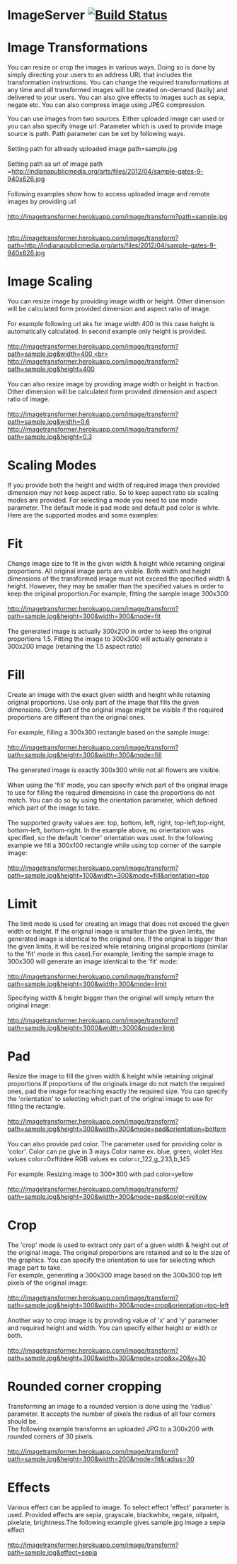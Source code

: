 # ImageServer  [![Build Status](https://travis-ci.org/akshaysyaduvanshi/ImageTransformer.svg?branch=master)](https://travis-ci.org/akshaysyaduvanshi/ImageTransformer)

Image Transformations
=============

You can resize or crop the images in various ways. Doing so is done by simply directing your users to an address URL that includes the transformation instructions. You can change the required transformations at any time and all transformed images will be created on-demand (lazily) and delivered to your users. 
You can also give effects to images such as sepia, negate etc. You can also compress image using JPEG compression.

You can use images from two sources. Either uploaded image can used or you can also specify image url. Parameter which is used to provide image source is path. Path parameter can be set by following ways.<br><br>
Setting path for allready uploaded image path=sample.jpg<br><br>
Setting path as url of image path =http://indianapublicmedia.org/arts/files/2012/04/sample-gates-9-940x626.jpg<br><br>
Following examples show how to access uploaded image and remote images by providing url<br><br>
http://imagetransformer.herokuapp.com/image/transform?path=sample.jpg<br><br>

http://imagetransformer.herokuapp.com/image/transform?path=http://indianapublicmedia.org/arts/files/2012/04/sample-gates-9-940x626.jpg
	
Image Scaling	
=============
You can resize image by providing image width or height. Other dimension will be calculated form provided dimension and aspect ratio of image.<br><br> For example following url aks for image width 400 in this case height is automatically calculated. In second example only height is provided.<br><br>
http://imagetransformer.herokuapp.com/image/transform?path=sample.jpg&width=400,<br>
http://imagetransformer.herokuapp.com/image/transform?path=sample.jpg&height=400<br><br>
You can also resize image by providing image width or height in fraction. Other dimension will be calculated form provided dimension and aspect ratio of image.<br><br>
http://imagetransformer.herokuapp.com/image/transform?path=sample.jpg&width=0.6<br>
http://imagetransformer.herokuapp.com/image/transform?path=sample.jpg&height=0.3
							
							
Scaling Modes
=============
If you provide both the height and width of required image then provided dimension may not keep aspect ratio. So to keep aspect ratio six scaling modes are provided. For selecting a mode you need to use mode parameter. The default mode is pad mode and default pad color is white. Here are the supported modes and some examples:
							
Fit
=============
Change image size to fit in the given width & height while retaining original proportions. All original image parts are visible. Both width and height dimensions of the transformed image must not exceed the specified width & height. However, they may be smaller than the specified values in order to keep the original proportion.For example, fitting the sample image 300x300:<br><br>
http://imagetransformer.herokuapp.com/image/transform?path=sample.jpg&height=300&width=300&mode=fit<br><br>
The generated image is actually 300x200 in order to keep the original proportions 1.5. Fitting the image to 300x300 will actually generate a 300x200 image (retaining the 1.5 aspect ratio)
							
Fill
=============							
Create an image with the exact given width and height while retaining original proportions. Use only part of the image that fills the given dimensions. Only part of the original image might be visible if the required proportions are different than the original ones.<br><br>For example, filling a 300x300 rectangle based on the sample image:<br><br>
http://imagetransformer.herokuapp.com/image/transform?path=sample.jpg&height=300&width=300&mode=fill<br><br>
The generated image is exactly 300x300 while not all flowers are visible.<br><br>
When using the 'fill' mode, you can specify which part of the original image to use for filling the required dimensions in case the proportions do not match. You can do so by using the orientation parameter, which defined which part of the image to take.<br><br>
The supported gravity values are: top, bottom, left, right, top-left,top-right, bottom-left, bottom-right.
In the example above, no orientation was specified, so the default 'center' orientation was used. In the following example we fill a 300x100 rectangle while using top corner of the sample image:<br><br>
http://imagetransformer.herokuapp.com/image/transform?path=sample.jpg&height=100&width=300&mode=fill&orientation=top
							
							
Limit
=============
The limit mode is used for creating an image that does not exceed the given width or height. If the original image is smaller than the given limits, the generated image is identical to the original one. If the original is bigger than the given limits, it will be resized while retaining original proportions (similar to the 'fit' mode in this case).For example, limiting the sample image to 300x300 will generate an image identical to the 'fit' mode:<br><br>
http://imagetransformer.herokuapp.com/image/transform?path=sample.jpg&height=300&width=300&mode=limit<br>
							
Specifying width & height bigger than the original will simply return the original image:<br><br>
http://imagetransformer.herokuapp.com/image/transform?path=sample.jpg&height=3000&width=3000&mode=limit
						
							
Pad
=============
Resize the image to fill the given width & height while retaining original proportions.If proportions of the originals image do not match the required ones, pad the image for reaching exactly the required size. You can specify the 'orientation' to selecting which part of the original image to use for filling the rectangle.<br><br>
http://imagetransformer.herokuapp.com/image/transform?path=sample.jpg&height=300&width=300&mode=pad&orientation=bottom<br><br>
You can also provide pad color. The parameter used for providing color is 'color'. Color can pe give in 3 ways 
Color name ex. blue, green, violet
Hex values color=0xffddee 
RGB values ex color=r_122,g_233,b_145<br><br>
For example: Resizing image to 300*300 with pad color=yellow<br><br>
http://imagetransformer.herokuapp.com/image/transform?path=sample.jpg&height=300&width=300&mode=pad&color=yellow
							
Crop
=============
The 'crop' mode is used to extract only part of a given width & height out of the original image. The original proportions are retained and so is the size of the graphics. You can specify the orientation to use for selecting which image part to take.<br>For example, generating a 300x300 image based on the 300x300 top left pixels of the original image:<br><br>
http://imagetransformer.herokuapp.com/image/transform?path=sample.jpg&height=300&width=300&mode=crop&orientation=top-left<br><br>
Another way to crop image is by providing value of 'x' and 'y' parameter and required height and width. You can specify either height or width or both.<br><br>
http://imagetransformer.herokuapp.com/image/transform?path=sample.jpg&height=300&width=300&mode=crop&x=20&y=30
							
Rounded corner cropping
=============
Transforming an image to a rounded version is done using the 'radius' parameter. It accepts the number of pixels the radius of all four corners should be.<br>The following example transforms an uploaded JPG to a 300x200  with rounded corners of 30 pixels.<br><br>
http://imagetransformer.herokuapp.com/image/transform?path=sample.jpg&height=300&width=200&mode=fit&radius=30
							
Effects
=============
Various effect can be applied to image. To select effect 'effect' parameter is used. Provided effects are sepia, grayscale, blackwhite, negate, oilpaint, pixelate, brightness.The following example gives sample.jpg image a sepia effect <br><br>
http://imagetransformer.herokuapp.com/image/transform?path=sample.jpg&effect=sepia
							
 
